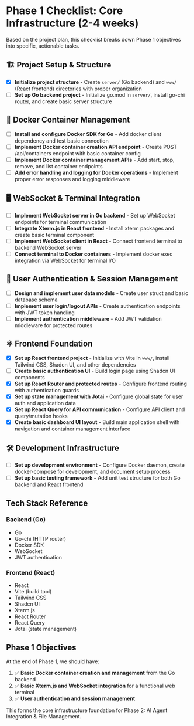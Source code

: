 # Phase 1 Checklist: Core Infrastructure (2-4 weeks)

Based on the project plan, this checklist breaks down Phase 1 objectives into specific, actionable tasks.

## 🏗️ Project Setup & Structure
-   [x] **Initialize project structure** - Create `server/` (Go backend) and `www/` (React frontend) directories with proper organization
-   [ ] **Set up Go backend project** - Initialize go.mod in `server/`, install go-chi router, and create basic server structure

## 🐳 Docker Container Management
-   [ ] **Install and configure Docker SDK for Go** - Add docker client dependency and test basic connection
-   [ ] **Implement Docker container creation API endpoint** - Create POST /api/containers endpoint with basic container config
-   [ ] **Implement Docker container management APIs** - Add start, stop, remove, and list container endpoints
-   [ ] **Add error handling and logging for Docker operations** - Implement proper error responses and logging middleware

## 🖥️ WebSocket & Terminal Integration
-   [ ] **Implement WebSocket server in Go backend** - Set up WebSocket endpoints for terminal communication
-   [ ] **Integrate Xterm.js in React frontend** - Install xterm packages and create basic terminal component
-   [ ] **Implement WebSocket client in React** - Connect frontend terminal to backend WebSocket server
-   [ ] **Connect terminal to Docker containers** - Implement docker exec integration via WebSocket for terminal I/O

## 🔐 User Authentication & Session Management
-   [ ] **Design and implement user data models** - Create user struct and basic database schema
-   [ ] **Implement user login/logout APIs** - Create authentication endpoints with JWT token handling
-   [ ] **Implement authentication middleware** - Add JWT validation middleware for protected routes

## ⚛️ Frontend Foundation
-   [x] **Set up React frontend project** - Initialize with Vite in `www/`, install Tailwind CSS, Shadcn UI, and other dependencies
-   [ ] **Create basic authentication UI** - Build login page using Shadcn UI components
-   [x] **Set up React Router and protected routes** - Configure frontend routing with authentication guards
-   [x] **Set up state management with Jotai** - Configure global state for user auth and application data
-   [x] **Set up React Query for API communication** - Configure API client and query/mutation hooks
-   [x] **Create basic dashboard UI layout** - Build main application shell with navigation and container management interface

## 🛠️ Development Infrastructure
-   [ ] **Set up development environment** - Configure Docker daemon, create docker-compose for development, and document setup process
-   [ ] **Set up basic testing framework** - Add unit test structure for both Go backend and React frontend

## Tech Stack Reference

### Backend (Go)
-   Go
-   Go-chi (HTTP router)
-   Docker SDK
-   WebSocket
-   JWT authentication

### Frontend (React)
-   React
-   Vite (build tool)
-   Tailwind CSS
-   Shadcn UI
-   Xterm.js
-   React Router
-   React Query
-   Jotai (state management)

## Phase 1 Objectives

At the end of Phase 1, we should have:

1. ✅ **Basic Docker container creation and management** from the Go backend
2. ✅ **Basic Xterm.js and WebSocket integration** for a functional web terminal
3. ✅ **User authentication and session management**

This forms the core infrastructure foundation for Phase 2: AI Agent Integration & File Management.
